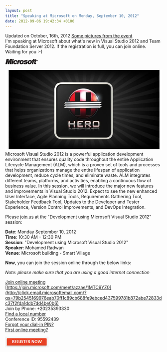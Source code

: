 ```yaml
---
layout: post
title: "Speaking at Microsoft on Monday, September 10, 2012"
date: 2012-09-06 19:42:34 +0100
---
```


Updated on October, 16th, 2012 [Some pictures from the event](https://mohamedradwan-devops.github.io/events/ "Bizspark event pictures")  
I'm speaking at Microsoft about what's new in Visual Studio 2012 and Team Foundation Server 2012. If the registration is full, you can join online. Waiting for you :-)

![microsoft](/assets/images/2012/09/microsoft.gif)

**![Hero_Emailer_01](/assets/images/2012/09/hero_emailer_01.jpg)**  
Microsoft Visual Studio 2012 is a powerful application development environment that ensures quality code throughout the entire Application Lifecycle Management (ALM), which is a proven set of tools and processes that helps organizations manage the entire lifespan of application development, reduce cycle times, and eliminate waste. ALM integrates different teams, platforms, and activities, enabling a continuous flow of business value. In this session, we will introduce the major new features and improvements in Visual Studio 2012. Expect to see the new enhanced User Interface, Agile Planning Tools, Requirements Gathering Tool, Stakeholder Feedback Tool, Updates to the Developer and Tester Experience, Version Control Improvements, and DevOps Integration.

Please [join us](http://click.email.microsoftemail.com/?qs=79b2545169976eab3700e770a3e4fadbd139b5a7e56d26a57f5c8f6685a8b258006f3d7fc2864ccd) at the "Development using Microsoft Visual Studio 2012" session:

**Date**: Monday September 10, 2012  
**Time**: 10:30 AM - 12:30 PM  
**Session**: "Development using Microsoft Visual Studio 2012"  
**Speaker**: Mohamed Radwan  
**Venue**: Microsoft building - Smart Village

**Now**, you can join the session online through the below links:

*Note: please make sure that you are using a good internet connection*

[Join online meeting](http://click.email.microsoftemail.com/?qs=79b2545169976eab70ff1c89cb688fe9ebced437599781b872abe72833dc37f2fda1ddb7dd4be0b6)  
[https://join.microsoft.com/meet/azzae/1MTC9YZ0](http://click.email.microsoftemail.com/?qs=79b2545169976eab70ff1c89cb688fe9ebced437599781b872abe72833dc37f2fda1ddb7dd4be0b6)  
Join by Phone: +20235393330  
[Find a local number](http://click.email.microsoftemail.com/?qs=79b2545169976eab3a89cfa023ab68baf9956f01a6fdb9127ab7764510184da1a066e467350f8935)  
Conference ID: 95592439  
[Forgot your dial-in PIN?](http://click.email.microsoftemail.com/?qs=79b2545169976eab3a89cfa023ab68baf9956f01a6fdb9127ab7764510184da1a066e467350f8935)  
[First online meeting?](http://click.email.microsoftemail.com/?qs=79b2545169976eab9002f08976f11de6e9b6337f183ebca08fd0f516a1696d3ce63857d676f39476)  

![register+now](/assets/images/2012/09/registernow.png "register+now")
